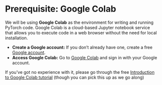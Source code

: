 # Prerequisite: Google Colab

We will be using **Google Colab** as the environment for writing and running PyTorch code. Google Colab is a cloud-based Jupyter notebook service that allows you to execute code in a web browser without the need for local installation.

- **Create a Google account:** If you don’t already have one, create a free [Google account](https://accounts.google.com/SignUp).
- **Access Google Colab:** Go to [Google Colab](https://colab.research.google.com/) and sign in with your Google account.

If you've got no experience with it, please go through the free [Introduction to Google Colab tutorial](https://colab.research.google.com/notebooks/basic_features_overview.ipynb) (though you can pick this up as we go along)
